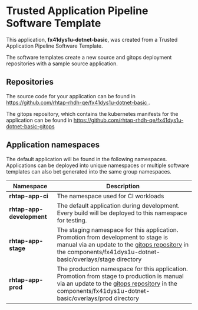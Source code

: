 # Trusted Application Pipeline Software Template

This application, **fx41dys1u-dotnet-basic**, was created from a Trusted Application Pipeline Software Template.

The software templates create a new source and gitops deployment repositories with a sample source application. 

## Repositories

The source code for your application can be found in [https://github.com/rhtap-rhdh-qe/fx41dys1u-dotnet-basic ](https://github.com/rhtap-rhdh-qe/fx41dys1u-dotnet-basic ).
 
The gitops repository, which contains the kubernetes manifests for the application can be found in 
[https://github.com/rhtap-rhdh-qe/fx41dys1u-dotnet-basic-gitops ](https://github.com/rhtap-rhdh-qe/fx41dys1u-dotnet-basic-gitops ) 

## Application namespaces 

The default application will be found in the following namespaces. Applications can be deployed into unique namespaces or multiple software templates can also bet generated into the same group namespaces.  

|  Namespace   |  Description   |  
| -------- | -------- |
| **rhtap-app-ci** | The namespace used for CI workloads |
| **rhtap-app-development** | The default application during development. Every build will be deployed to this namespace for testing. |
| **rhtap-app-stage** | The staging namespace for this application. Promotion from development to stage is manual via an update to the [gitops repository](https://github.com/rhtap-rhdh-qe/fx41dys1u-dotnet-basic-gitops ) in the components/fx41dys1u-dotnet-basic/overlays/stage directory |
| **rhtap-app-prod** | The production namespace for this application. Promotion from stage to production is manual via an update to the [gitops repository](https://github.com/rhtap-rhdh-qe/fx41dys1u-dotnet-basic-gitops ) in the components/fx41dys1u-dotnet-basic/overlays/prod directory |